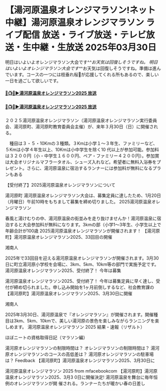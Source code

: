 # 【湯河原温泉オレンジマラソン!ネット中継】湯河原温泉オレンジマラソン ライブ配信 放送・ライブ放送・テレビ放送・生中継・生放送 2025年03月30日

明日はいよいよオレンジマラソン大会です^_^お天気は回復しそうですね。
明日はいよいよオレンジマラソン大会です^_^お天気は回復しそうですね。準備は進んでいます。コースの一つには枝垂れ桜🌸が応援してくれる所もあるので、楽しい一日を過ごして欲しいです。

#### [🔴📺🌐▶湯河原温泉オレンジマラソン2025 放送](https://jsports-hq.com/marr5/?xdr)

#### [🔴📺🌐▶湯河原温泉オレンジマラソン2025 放送](https://jsports-hq.com/marr5/?xdr)

２０２５湯河原温泉オレンジマラソン（湯河原温泉オレンジマラソン実行委員会、湯河原町、湯河原町教育委員会主催）が、来年３月30日（日）に開催される。

　種目は３・５・10Kmの３種類。３Kmは小学１〜３年生、ファミリーなど、５Kmは小学４年生以上、10Kmは小中学生を除く10
代以上が参加可能。参加料は３２００円（小・中学生１６００円、ペア・ファミリー４２００円）。参加賞は大会オリジナルマフラータオル、シューズ入れなど。希望者に無料入浴券をプレゼント。さらに、湯河原温泉に宿泊するランナーには参加料が無料になるプランもある

【受付終了】2025湯河原温泉オレンジマラソンについて

湯河原町
湯河原温泉オレンジマラソン大会は、募集定員に達したため、1月20日（月曜日）午前10時をもちまして募集を締め切りました。
2025湯河原温泉オレンジマラソン

春風と湯けむりの中、湯河原温泉の街並みを走り抜けませんか！湯河原温泉に宿泊すると大会参加料が無料になります。3kmの部（小学1～3年生、小学生以上で年齢合計が100歳 
2025湯河原温泉オレンジマラソンが開催されます！ 
【湯河原町】湯河原温泉オレンジマラソン2025、33回目の開催 

湘南人

2025年で33回目を迎える湯河原温泉オレンジマラソンが開催されます。3月30日に町立湯河原小学校を会場に、3km、5km、10km等の部門で実施予定です。
湯河原温泉オレンジマラソン2025、受付終了！ 今年は募集 

湯河原温泉オレンジマラソン2025、受付終了！ 今年は募集定員に早く達し、受付が締め切られました。申し込み開始を1ヶ月前倒しするなど、社会教育課の 
【湯河原町】湯河原温泉オレンジマラソン2025、3月30日に開催 

湘南人

2025年3月30日、湯河原温泉で『オレンジマラソン』が開催されます。開催種目は3km、5km、10kmで、美しい湯河原の景色を楽しみながらランニングを楽しめます。
湯河原温泉オレンジマラソン 2025 結果・速報（リザルト）

ほぼニートの資格取得日記（マラソン編）

湯河原オレンジマラソンの制限時間は？
オレンジマラソンの制限時間は？
湯河原オレンジマラソンのコースの高低差は？
湯河原オレンジマラソンの駐車場は？
Feedback
【湯河原町】湯河原温泉オレンジマラソン2025、3月30日に 

湯河原温泉オレンジマラソン 2025 from mfacebookcom
【湯河原町】湯河原温泉オレンジマラソン2025、3月3 0日に開催決定! 湯河原温泉を舞台に毎年恒例のオレンジマラソンが開 催される。ランナーたちが暖かい春の日差し

